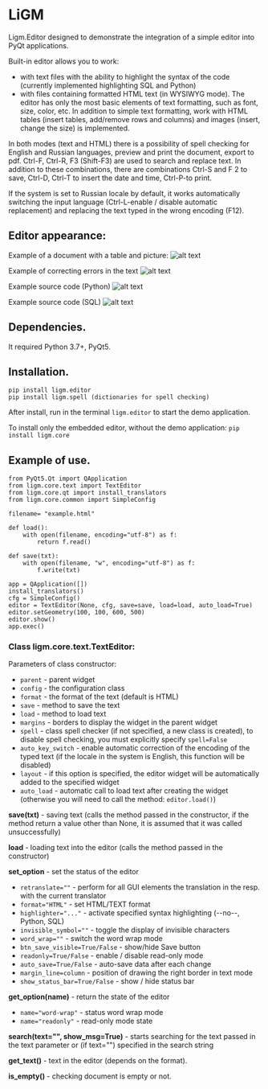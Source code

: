 # LiGM

Ligm.Editor designed to demonstrate the integration of a simple editor into PyQt applications.

Built-in editor allows you to work:
* with text files with the ability to highlight the syntax of the code (currently implemented highlighting SQL and Python)
* with files containing formatted HTML text (in WYSIWYG mode). The editor has only the most basic elements of text formatting, such as font, size, color, etc. In addition to simple text formatting, work with HTML tables (insert tables, add/remove rows and columns) and images (insert, change the size) is implemented.

In both modes (text and HTML) there is a possibility of spell checking for English and Russian languages, preview and print the document, export to pdf. Ctrl-F, Ctrl-R, F3 (Shift-F3) are used to search and replace text. In addition to these combinations, there are combinations Ctrl-S and F 2 to save, Ctrl-D, Ctrl-T to insert the date and time, Ctrl-P-to print. 

If the system is set to Russian locale by default, it works automatically switching the input language (Ctrl-L-enable / disable automatic replacement) and replacing the text typed in the wrong encoding (F12).

## Editor appearance:

Example of a document with a table and picture:
![alt text](screenshots/fig1.png "Fig. 1 - example of a document with a table and picture")

Example of correcting errors in the text
![alt text](screenshots/fig2.png "Fig. 2 - example of correcting errors in the text")

Example source code (Python)
![alt text](screenshots/fig3.png "Fig. 3 - example source code (Python)")

Example source code (SQL)
![alt text](screenshots/fig4.png "Fig. 4 - example source code (SQL)")


## Dependencies.
It required Python 3.7+, PyQt5.

## Installation.

    pip install ligm.editor
    pip install ligm.spell (dictionaries for spell checking)

After install, run in the terminal `ligm.editor` to start the demo application.

To install only the embedded editor, without the demo application:
    `pip install ligm.core`


## Example of use.

    from PyQt5.Qt import QApplication
    from ligm.core.text import TextEditor
    from ligm.core.qt import install_translators
    from ligm.core.common import SimpleConfig

    filename= "example.html"

    def load():
        with open(filename, encoding="utf-8") as f:
            return f.read()

    def save(txt):
        with open(filename, "w", encoding="utf-8") as f:
            f.write(txt)

    app = QApplication([])
    install_translators()
    cfg = SimpleConfig()
    editor = TextEditor(None, cfg, save=save, load=load, auto_load=True)
    editor.setGeometry(100, 100, 600, 500)
    editor.show()
    app.exec()


 


### Class ligm.core.text.TextEditor:

Parameters of class constructor:
* `parent` - parent widget
* `config` - the configuration class
* `format` - the format of the text (default is HTML) 
* `save` - method to save the text
* `load` - method to load text
* `margins` - borders to display the widget in the parent widget
* `spell` - class spell checker (if not specified, a new class is created), to disable spell checking, you must explicitly specify `spell=False`
* `auto_key_switch` - enable automatic correction of the encoding of the typed text (if the locale in the system is English, this function will be disabled)
* `layout` - if this option is specified, the editor widget will be automatically added to the specified widget
* `auto_load` - automatic call to load text after creating the widget (otherwise you will need to call the method: `editor.load()`)


**save(txt)** - saving text (calls the method passed in the constructor, if the method return a value other than None, it is assumed that it was called unsuccessfully)

**load** - loading text into the editor (calls the method passed in the constructor)

**set_option**  - set the status of the editor

* `retranslate=""` - perform for all GUI elements the translation in the resp. with the current translator
* `format="HTML"` - set HTML/TEXT format
* `highlighter="..."` - activate specified syntax highlighting (--no--, Python, SQL)
* `invisible_symbol=""` - toggle the display of invisible characters
* `word_wrap=""` - switch the word wrap mode
* `btn_save_visible=True/False` - show/hide Save button
* `readonly=True/False` - enable / disable read-only mode
* `auto_save=True/False` - auto-save data after each change
* `margin_line=column` - position of drawing the right border in text mode
* `show_status_bar=True/False`  - show / hide status bar

**get_option(name)**  - return the state of the editor

* `name="word-wrap"` - status word wrap mode
* `name="readonly"` - read-only mode state

**search(text="", show_msg=True)** - starts searching for the text passed in the text parameter or (if text="") specified in the search string

**get_text()** - text in the editor (depends on the format).

**is_empty()** - checking document is empty or not.

